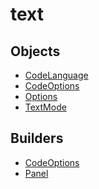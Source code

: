 # text

## Objects

 * <span class="badge object-type-enum"></span> [CodeLanguage](./object-CodeLanguage.md)
 * <span class="badge object-type-class"></span> [CodeOptions](./object-CodeOptions.md)
 * <span class="badge object-type-class"></span> [Options](./object-Options.md)
 * <span class="badge object-type-enum"></span> [TextMode](./object-TextMode.md)
## Builders

 * <span class="badge builder"></span> [CodeOptions](./builder-CodeOptions.md)
 * <span class="badge builder"></span> [Panel](./builder-Panel.md)
